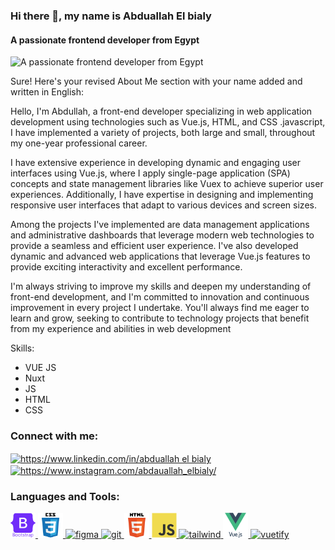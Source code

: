 ### Hi there 👋, my name is Abduallah El bialy
#### A passionate frontend developer from Egypt
![A passionate frontend developer from Egypt](https://scontent.fcai21-4.fna.fbcdn.net/v/t39.30808-6/419674138_3658547247746159_6369798286136520737_n.jpg?_nc_cat=101&ccb=1-7&_nc_sid=5f2048&_nc_eui2=AeEKbnY45LQkl7rNXMKhYEEEyDHeqcHP63TIMd6pwc_rdCU2cOooHpwgJVzQjtP_gKpkQ2kxtTi6M9oAaPmrXBjt&_nc_ohc=VKL64FW2K0cAb7q0p5C&_nc_ht=scontent.fcai21-4.fna&oh=00_AfDrj_O1fEGjgHudApThT49-vXDy2_zWnaRybJ5u1NMliA&oe=66259318)


Sure! Here's your revised About Me section with your name added and written in English:

Hello, I'm Abdullah, a front-end developer specializing in web application development using technologies such as Vue.js, HTML, and CSS .javascript, I have implemented a variety of projects, both large and small, throughout my one-year professional career.

I have extensive experience in developing dynamic and engaging user interfaces using Vue.js, where I apply single-page application (SPA) concepts and state management libraries like Vuex to achieve superior user experiences. Additionally, I have expertise in designing and implementing responsive user interfaces that adapt to various devices and screen sizes.

Among the projects I've implemented are data management applications and administrative dashboards that leverage modern web technologies to provide a seamless and efficient user experience. I've also developed dynamic and advanced web applications that leverage Vue.js features to provide exciting interactivity and excellent performance.

I'm always striving to improve my skills and deepen my understanding of front-end development, and I'm committed to innovation and continuous improvement in every project I undertake. You'll always find me eager to learn and grow, seeking to contribute to technology projects that benefit from my experience and abilities in web development

Skills:
* VUE JS
* Nuxt
* JS
* HTML
* CSS
  
<h3 align="left">Connect with me:</h3>
<p align="left">
<a href="https://linkedin.com/in/https://www.linkedin.com/in/abduallah el bialy" target="blank"><img align="center" src="https://raw.githubusercontent.com/rahuldkjain/github-profile-readme-generator/master/src/images/icons/Social/linked-in-alt.svg" alt="https://www.linkedin.com/in/abduallah el bialy" height="30" width="40" /></a>
<a href="https://instagram.com/https://www.instagram.com/abdauallah_elbialy/" target="blank"><img align="center" src="https://raw.githubusercontent.com/rahuldkjain/github-profile-readme-generator/master/src/images/icons/Social/instagram.svg" alt="https://www.instagram.com/abdauallah_elbialy/" height="30" width="40" /></a>
</p>

<h3 align="left">Languages and Tools:</h3>
<p align="left"> <a href="https://getbootstrap.com" target="_blank" rel="noreferrer"> <img src="https://raw.githubusercontent.com/devicons/devicon/master/icons/bootstrap/bootstrap-plain-wordmark.svg" alt="bootstrap" width="40" height="40"/> </a> <a href="https://www.w3schools.com/css/" target="_blank" rel="noreferrer"> <img src="https://raw.githubusercontent.com/devicons/devicon/master/icons/css3/css3-original-wordmark.svg" alt="css3" width="40" height="40"/> </a> <a href="https://www.figma.com/" target="_blank" rel="noreferrer"> <img src="https://www.vectorlogo.zone/logos/figma/figma-icon.svg" alt="figma" width="40" height="40"/> </a> <a href="https://git-scm.com/" target="_blank" rel="noreferrer"> <img src="https://www.vectorlogo.zone/logos/git-scm/git-scm-icon.svg" alt="git" width="40" height="40"/> </a> <a href="https://www.w3.org/html/" target="_blank" rel="noreferrer"> <img src="https://raw.githubusercontent.com/devicons/devicon/master/icons/html5/html5-original-wordmark.svg" alt="html5" width="40" height="40"/> </a> <a href="https://developer.mozilla.org/en-US/docs/Web/JavaScript" target="_blank" rel="noreferrer"> <img src="https://raw.githubusercontent.com/devicons/devicon/master/icons/javascript/javascript-original.svg" alt="javascript" width="40" height="40"/> </a> <a href="https://tailwindcss.com/" target="_blank" rel="noreferrer"> <img src="https://www.vectorlogo.zone/logos/tailwindcss/tailwindcss-icon.svg" alt="tailwind" width="40" height="40"/> </a> <a href="https://vuejs.org/" target="_blank" rel="noreferrer"> <img src="https://raw.githubusercontent.com/devicons/devicon/master/icons/vuejs/vuejs-original-wordmark.svg" alt="vuejs" width="40" height="40"/> </a> <a href="https://vuetifyjs.com/en/" target="_blank" rel="noreferrer"> <img src="https://bestofjs.org/logos/vuetify.svg" alt="vuetify" width="40" height="40"/> </a> </p>
